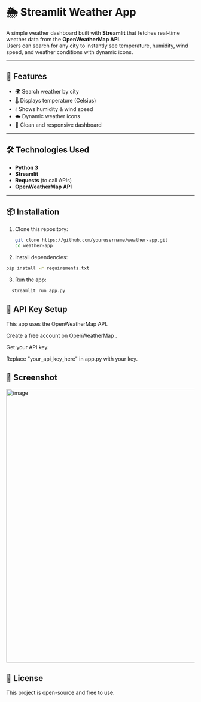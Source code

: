 # 🌦️ Streamlit Weather App  

A simple weather dashboard built with **Streamlit** that fetches real-time weather data from the **OpenWeatherMap API**.  
Users can search for any city to instantly see temperature, humidity, wind speed, and weather conditions with dynamic icons.  

---

## 🚀 Features  
- 🌍 Search weather by city  
- 🌡️ Displays temperature (Celsius)  
- 💧 Shows humidity & wind speed  
- ☁️ Dynamic weather icons  
- 📱 Clean and responsive dashboard  

---

## 🛠️ Technologies Used  
- **Python 3**  
- **Streamlit**  
- **Requests** (to call APIs)  
- **OpenWeatherMap API**  

---

## 📦 Installation  

1. Clone this repository:  
   ```bash
   git clone https://github.com/yourusername/weather-app.git
   cd weather-app
2. Install dependencies:
  ```bash
  pip install -r requirements.txt
```
3. Run the app:
```bash
  streamlit run app.py
```

## 🔑 API Key Setup

This app uses the OpenWeatherMap API.

Create a free account on OpenWeatherMap
.

Get your API key.

Replace "your_api_key_here" in app.py with your key.

## 📸 Screenshot

<img width="1037" height="730" alt="image" src="https://github.com/user-attachments/assets/d171189e-7184-40cc-86bc-0e8c7b8f6521" />


## 📜 License

This project is open-source and free to use.
